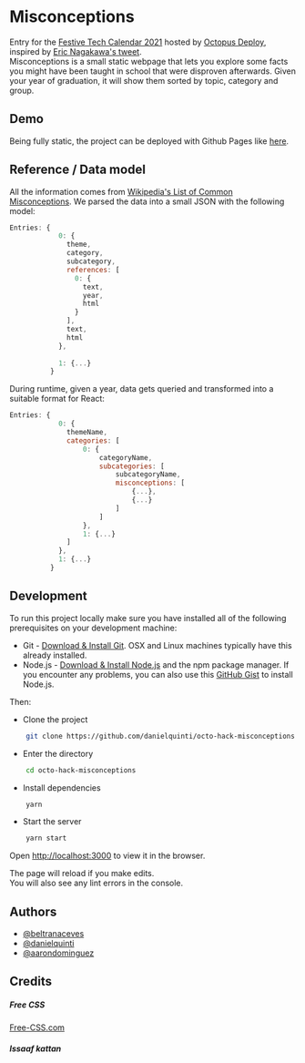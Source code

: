 
# Misconceptions

Entry for the [Festive Tech Calendar 2021](https://festivetechcalendar.com/) hosted by [Octopus Deploy](https://octopus.com/blog/festive-tech-calendar-hackathon), inspired by [Eric Nagakawa's tweet](https://twitter.com/ericnakagawa/status/1335833653738258434).\
Misconceptions is a small static webpage that lets you explore some facts you might have been taught in school that were disproven afterwards. Given your year of graduation, it will show them sorted by topic, category and group.

## Demo

Being fully static, the project can be deployed with Github Pages like [here](https://danielquinti.github.io/octo-hack-misconceptions/).


## Reference / Data model

All the information comes from [Wikipedia's List of Common Misconceptions](https://en.wikipedia.org/wiki/List_of_common_misconceptions#cite_note-34).
We parsed the data into a small JSON with the following model:
```javascript
Entries: {
            0: {
              theme,
              category,
              subcategory,
              references: [
                0: {
                  text,
                  year,
                  html
                }
              ],
              text,
              html
            },
  
            1: {...}
          }
```
During runtime, given a year, data gets queried and transformed into a suitable format for React:
```javascript
Entries: {
            0: {
              themeName,
              categories: [
                  0: {
                      categoryName,
                      subcategories: [
                          subcategoryName,
                          misconceptions: [
                              {...},
                              {...}
                          ]
                      ]
                  },
                  1: {...}
              ]
            },
            1: {...}
          }
```
## Development

To run this project locally make sure you have installed all of the following prerequisites on your development machine:
* Git - [Download & Install Git](https://git-scm.com/downloads). OSX and Linux machines typically have this already installed.
* Node.js - [Download & Install Node.js](https://nodejs.org/en/download/) and the npm package manager. If you encounter any problems, you can also use this [GitHub Gist](https://gist.github.com/isaacs/579814) to install Node.js.

Then:
- Clone the project

```bash
    git clone https://github.com/danielquinti/octo-hack-misconceptions
```

- Enter the directory

```bash
    cd octo-hack-misconceptions
```

- Install dependencies

```bash
    yarn
```

- Start the server

```bash
    yarn start
```

Open [http://localhost:3000](http://localhost:3000) to view it in the browser.

The page will reload if you make edits.\
You will also see any lint errors in the console.


## Authors

- [@beltranaceves](https://www.github.com/beltranaceves)
- [@danielquinti](https://www.github.com/danielquinti)
- [@aarondominguez](https://www.github.com/beltranaceves)


## Credits
##### Free CSS 
<a href="https://www.free-css.com/assets/files/free-css-templates/preview/page234/interact/">Free-CSS.com </a>

##### Issaaf kattan
